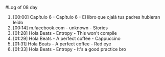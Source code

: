 #Log of 08 day

1. [00:00] Capítulo 6 - Capítulo 6 - El libro que ojalá tus padres hubieran leído
1. [00:14] m.facebook.com - unknown - Stories
1. [01:28] Hola Beats - Entropy - This won't compile
1. [01:29] Hola Beats - A perfect coffee - Cappuccino
1. [01:31] Hola Beats - A perfect coffee - Red eye
1. [01:33] Hola Beats - Entropy - It's a good practice bro
